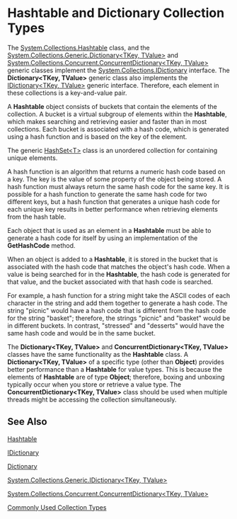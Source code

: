 # Hashtable and Dictionary Collection Types

The [System.Collections.Hashtable](http://dotnet.github.io/api/System.Collections.Hashtable.html) class, and the [System.Collections.Generic.Dictionary&lt;TKey, TValue&gt;](http://dotnet.github.io/api/System.Collections.Generic.Dictionary%602.html) and [System.Collections.Concurrent.ConcurrentDictionary&lt;TKey, TValue&gt;](http://dotnet.github.io/api/System.Collections.Concurrent.ConcurrentDictionary%602.html) generic classes implement the [System.Collections.IDictionary](http://dotnet.github.io/api/System.Collections.IDictionary.html) interface. The **Dictionary&lt;TKey, TValue&gt;** generic class also implements the [IDictionary&lt;TKey, TValue&gt;](http://dotnet.github.io/api/System.Collections.Generic.IDictionary%602.html) generic interface. Therefore, each element in these collections is a key-and-value pair.

A **Hashtable** object consists of buckets that contain the elements of the collection. A bucket is a virtual subgroup of elements within the **Hashtable**, which makes searching and retrieving easier and faster than in most collections. Each bucket is associated with a hash code, which is generated using a hash function and is based on the key of the element.

The generic [HashSet&lt;T&gt;](http://dotnet.github.io/api/System.Collections.Generic.HashSet%601.html) class is an unordered collection for containing unique elements. 

A hash function is an algorithm that returns a numeric hash code based on a key. The key is the value of some property of the object being stored. A hash function must always return the same hash code for the same key. It is possible for a hash function to generate the same hash code for two different keys, but a hash function that generates a unique hash code for each unique key results in better performance when retrieving elements from the hash table.

Each object that is used as an element in a **Hashtable** must be able to generate a hash code for itself by using an implementation of the **GetHashCode** method. 

When an object is added to a **Hashtable**, it is stored in the bucket that is associated with the hash code that matches the object's hash code. When a value is being searched for in the **Hashtable**, the hash code is generated for that value, and the bucket associated with that hash code is searched.

For example, a hash function for a string might take the ASCII codes of each character in the string and add them together to generate a hash code. The string "picnic" would have a hash code that is different from the hash code for the string "basket"; therefore, the strings "picnic" and "basket" would be in different buckets. In contrast, "stressed" and "desserts" would have the same hash code and would be in the same bucket.

The **Dictionary&lt;TKey, TValue&gt;** and **ConcurrentDictionary&lt;TKey, TValue&gt;** classes have the same functionality as the **Hashtable** class. A **Dictionary&lt;TKey, TValue&gt;** of a specific type (other than **Object**) provides better performance than a **Hashtable** for value types. This is because the elements of **Hashtable** are of type **Object**; therefore, boxing and unboxing typically occur when you store or retrieve a value type. The **ConcurrentDictionary&lt;TKey, TValue&gt;** class should be used when multiple threads might be accessing the collection simultaneously.

## See Also

[Hashtable](http://dotnet.github.io/api/System.Collections.Hashtable.html)

[IDictionary](http://dotnet.github.io/api/System.Collections.IDictionary.html)

[Dictionary](http://dotnet.github.io/api/System.Collections.Generic.Dictionary%602.html)

[System.Collections.Generic.IDictionary&lt;TKey, TValue&gt;](http://dotnet.github.io/api/System.Collections.Generic.IDictionary%602.html)

[System.Collections.Concurrent.ConcurrentDictionary&lt;TKey, TValue&gt;](http://dotnet.github.io/api/System.Collections.Concurrent.ConcurrentDictionary%602.html)

[Commonly Used Collection Types](commonlyUsedCollectionTypes.md)

